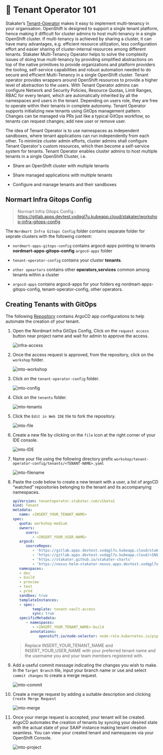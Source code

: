 # 🐓 Tenant Operator 101

Stakater’s [Tenant-Operator](https://docs.cloud.stakater.com/content/sre/tenant-operator/overview.html) makes it easy to implement multi-tenancy in your organisation.
OpenShift is designed to support a single tenant platform, hence making it difficult for cluster admins to host multi-tenancy in a single OpenShift cluster. If multi-tenancy is achieved by sharing a cluster, it can have many advantages, e.g. efficient resource utilization, less configuration effort and easier sharing of cluster-internal resources among different tenants. Stakater Multi-Tenancy Operator helps to solve the complexity issues of doing true multi-tenancy by providing simplified abstractions on top of the native primitives to provide organizations and platform providers the tooling, self-service capabilities and robust automation needed to do secure and efficient Multi-Tenancy in a single OpenShift cluster.
Tenant operator provides wrappers around OpenShift resources to provide a higher level of abstraction to the users. With Tenant Operator admins can configure Network and Security Policies, Resource Quotas, Limit Ranges, RBAC for every tenant, which are automatically inherited by all the namespaces and users in the tenant. Depending on users role, they are free to operate within their tenants in complete autonomy. Tenant Operator supports initializing new tenants using GitOps management pattern. Changes can be managed via PRs just like a typical GitOps workflow, so tenants can request changes; add new user or remove user.

The idea of Tenant Operator is to use namespaces as independent sandboxes, where tenant applications can run independently from each other. To minimize cluster admin efforts, cluster admins shall configure Tenant Operator's custom resources, which then become a self-service system for tenants. Tenant Operator enables cluster admins to host multiple tenants in a single OpenShift Cluster, i.e.

- Share an OpenShift cluster with multiple tenants

- Share managed applications with multiple tenants

- Configure and manage tenants and their sandboxes

## Normart Infra Gitops Config  

> Normart Infra Gitops Config : https://gitlab.apps.devtest.vxdqgl7u.kubeapp.cloud/stakater/workshop-infra-gitops-config

The `Nordmart Infra Gitops Config` folder contains separate folder for seprate clusters with the following content:

   - `nordmart-apps-gitops-config` contains argocd-apps pointing to tenants **nordmart-apps-gitops-config** `argocd-apps` folder

   - `tenant-operator-config` contains your cluster **tenants**.

   - `other opeartors` contains other **operators,services** common among tenants within a cluster
   
   - `argocd-apps` contains argocd-apps for your folders eg nordmart-apps-gitops-config, tenant-operator-config, other operators.

## Creating Tenants with GitOps

The following [Repository](https://gitlab.apps.devtest.vxdqgl7u.kubeapp.cloud/stakater/workshop-infra-gitops-config) contains ArgoCD app configurations to help automate the creation of your tenant.

1. Open the Nordmart Infra GitOps Config, Click on the `request access` button near project name and wait for admin to approve the access.

   ![infra-access](./images/infra-access.png)

2. Once the access request is approved, from the repository, click on the `workshop` folder.

   ![mto-workshop](./images/mto-workshop.png)

3. Click on the `tenant-operator-config` folder.

   ![mto-config](./images/mto-config.png)


4. Click on the `tenants` folder.

   ![mto-tenants](./images/mto-tenants.png)


5. Click the `Edit in Web IDE` tile to fork the repository.

   ![mto-file](./images/mto-fork.png)

6. Create a new file by clicking on the `file` icon at the right corner of your IDE console.

    
   ![mto-IDE](./images/mto-IDE.png)


7. Name your file using the following directory prefix `workshop/tenant-operator-config/tenants/<TENANT-NAME>.yaml`   


   ![mto-filename](./images/mto-filename.png)


8. Paste the code below to create a new tenant with a user, a list of argoCD “watched” repositories belonging to the tenant and its accompanying namespaces.

   ```yaml
   apiVersion: tenantoperator.stakater.com/v1beta1
   kind: Tenant
   metadata:
      name: <INSERT_YOUR_TENANT_NAME>
   spec:
      quota: workshop-medium
      owners:
         users:
            - <INSERT_YOUR_USER_NAME>
      argocd:
         sourceRepos:
            - 'https://gitlab.apps.devtest.vxdqgl7u.kubeapp.cloud/stakater/workshop-infra-gitops-config.git'
            - 'https://gitlab.apps.devtest.vxdqgl7u.kubeapp.cloud/<INSERT_YOUR_TENANT_NAME>/nordmart-apps-gitops-config.git'
            - 'https://stakater.github.io/stakater-charts'
            - 'https://nexus-helm-stakater-nexus.apps.devtest.vxdqgl7u.kubeapp.cloud/repository/helm-charts/'
      namespaces:
      - dev
      - build
      - preview
      - test
      - prod
      sandbox: true
      templateInstances:
      - spec:
            template: tenant-vault-access
            sync: true
      specificMetadata:
         - namespaces:
            - <INSERT_YOUR_TENANT_NAME>-build
           annotations:
               openshift.io/node-selector: node-role.kubernetes.io/pipeline=
   ```

   > Replace INSERT_YOUR_TENANT_NAME and INSERT_YOUR_USER_NAME with your preferred tenant name and the username you and your team members registered with.


9. Add a useful commit message indicating the changes you wish to make. In the `Target Branch` tile, input your branch name or use and select `commit changes` to create a merge request.

   ![mto-commit](./images/mto-commit.png)

10. Create a merge request by adding a suitable description and clicking `Create Merge Request`

      ![mto-merge](./images/mto-merge.png)


11. Once your merge request is accepted, your tenant will be created. ArgoCD automates the creation of tenants by syncing your desired state with the actual state of your SAAP instance making tenant creation seamless.
You can view your created tenant and namespaces via your OpenShift Console.

      ![mto-project](./images/tenants-created.png)


